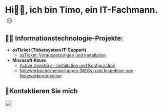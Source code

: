 <h1>Hi👋🏼, ich bin Timo, ein IT-Fachmann.☺</h1>

<h2>👨‍💻 Informationstechnologie-Projekte:</h2>

- <b>osTicket (Ticketsystem IT-Support)</b>
  - [osTicket: Voraussetzungen und Installation](https://github.com/TimoKisner/osticket-prereqs)
- <b>Microsoft Azure</b>
  - [Active Directory - Installation und Konfiguration](https://github.com/TimoKisner/Active_Directory_konfigurieren)
  - [Netzwerksicherheitsgruppen (NSGs) und Inspektion von Netzwerkprotokollen](https://github.com/TimoKisner/Ausfuehren_von_Aktivitaeten_im_Netzwerk)

<h2>🤳Kontaktieren Sie mich</h2>

[<img align="left" alt="Timo | Gmail" width="22px" src="https://simpleicons.org/icons/gmail.svg" />][gmail]

[gmail]:mailto:kisnertimoit@gmail.com
